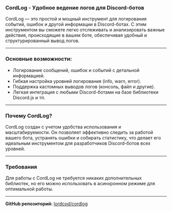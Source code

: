 ### **CordLog - Удобное ведение логов для Discord-ботов**

CordLog — это простой и мощный инструмент для логирования событий, ошибок и другой информации в Discord-ботах. С этим инструментом вы сможете легко отслеживать и анализировать важные действия, происходящие в вашем боте, обеспечивая удобный и структурированный вывод логов.

---

### **Основные возможности:**

* Логирование сообщений, ошибок и событий с детальной информацией.
* Гибкая настройка уровней логирования (info, warn, error).
* Поддержка кастомных выводов логов (консоль, файл и другие).
* Легкая интеграция с любыми Discord-ботами на базе библиотеки Discord.js и тп.

---

### **Почему CordLog?**

CordLog создан с учетом удобства использования и масштабируемости. Он позволяет эффективно следить за работой вашего бота, устранять ошибки и собирать статистику, что делает его идеальным инструментом для разработчиков Discord-ботов всех уровней.

---

### **Требования**

Для работы с CordLog не требуется никаких дополнительных библиотек, но его можно использовать в асинхронном режиме для оптимальной работы.

---

**GitHub репозиторий:** [lordcod/cordlog](https://github.com/lordcod/cordlog)
